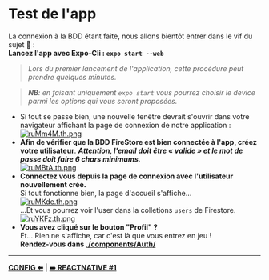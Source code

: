 # **Test de l'app**   

La connexion à la BDD étant faite, nous allons bientôt entrer dans le vif du sujet 🥳 :  
**Lancez l'app avec Expo-Cli :  `expo start --web`**  
> *Lors du premier lancement de l'application, cette procédure peut prendre quelques minutes.*    

>***NB**: en faisant uniquement `expo start` vous pourrez choisir le device parmi les options qui vous seront proposées.*  

- Si tout se passe bien, une nouvelle fenêtre devrait s'ouvrir dans votre navigateur affichant la page de connexion de notre application : 
[![ruMm4M.th.png](https://i2.lensdump.com/i/ruMm4M.th.png)](https://lensdump.com/i/ruMm4M)  
- **Afin de vérifier que la BDD FireStore est bien connectée à l'app, créez  votre utilisateur**. ***Attention, l'email doit être *« valide »* et le mot de passe doit faire 6 chars minimums.***  
[![ruMBtA.th.png](https://i1.lensdump.com/i/ruMBtA.th.png)](https://lensdump.com/i/ruMBtA)      
- **Connectez vous depuis la page de connexion avec l'utilisateur nouvellement créé.**  
Si tout fonctionne bien, la page d'accueil s'affiche...  
[![ruMKde.th.png](https://i1.lensdump.com/i/ruMKde.th.png)](https://lensdump.com/i/ruMKde)    
...Et vous pourrez voir l'user dans la colletions `users` de Firestore.  
[![ruYKFz.th.png](https://i1.lensdump.com/i/ruYKFz.th.png)](https://lensdump.com/i/ruYKFz)   
- **Vous avez cliqué sur le bouton "Profil" ?**  
Et... Rien ne s'affiche, car c'est là que vous entrez en jeu !  
  **Rendez-vous dans [./components/Auth/](./4.Work1.md)**  

- -- 
[ **CONFIG ⬅️**](./2.Config.md)  |  [**➡️ REACTNATIVE #1**](./4.Work1.md)
